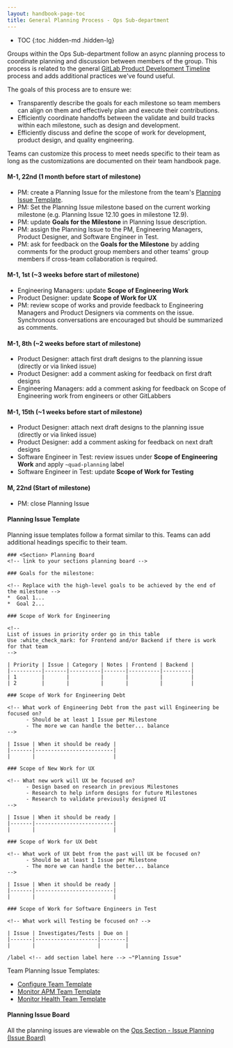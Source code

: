 ```yaml
---
layout: handbook-page-toc
title: General Planning Process - Ops Sub-department
---
```


- TOC
{:toc .hidden-md .hidden-lg}

Groups within the Ops Sub-department follow an async planning process to coordinate planning and discussion between members of the group. This process is related to the general [GitLab Product Development Timeline](/handbook/engineering/workflow/#product-development-timeline) process and adds additional practices we've found useful.

The goals of this process are to ensure we:

* Transparently describe the goals for each milestone so team members can align on them and effectively plan and execute their contributions.
* Efficiently coordinate handoffs between the validate and build tracks within each milestone, such as design and development.
* Efficiently discuss and define the scope of work for development, product design, and quality engineering.

Teams can customize this process to meet needs specific to their team as long as the customizations are documented on their team handbook page.


#### M-1, 22nd (1 month before start of milestone)

* PM: create a Planning Issue for the milestone from the team's [Planning Issue Template](#planning-issue-template).
* PM: Set the Planning Issue milestone based on the current working milestone (e.g. Planning Issue 12.10 goes in milestone 12.9).
* PM: update **Goals for the Milestone** in Planning Issue description.
* PM: assign the Planning Issue to the PM, Engineering Managers, Product Designer, and Software Engineer in Test.
* PM: ask for feedback on the **Goals for the Milestone** by adding comments for the product group members and other teams' group members if cross-team collaboration is required. 

#### M-1, 1st (~3 weeks before start of milestone)

* Engineering Managers: update **Scope of Engineering Work**
* Product Designer: update **Scope of Work for UX**
* PM: review scope of works and provide feedback to Engineering Managers and Product Designers via comments on the issue.  Synchronous conversations are encouraged but should be summarized as comments.

#### M-1, 8th (~2 weeks before start of milestone)

* Product Designer: attach first draft designs to the planning issue (directly or via linked issue)
* Product Designer: add a comment asking for feedback on first draft designs
* Engineering Managers: add a comment asking for feedback on Scope of Engineering work from engineers or other GitLabbers

#### M-1, 15th (~1 weeks before start of milestone)

* Product Designer: attach next draft designs to the planning issue (directly or via linked issue)
* Product Designer: add a comment asking for feedback on next draft designs
* Software Engineer in Test: review issues under **Scope of Engineering Work** and apply `~quad-planning` label
* Software Engineer in Test: update **Scope of Work for Testing**

#### M, 22nd (Start of milestone)

* PM: close Planning Issue

#### Planning Issue Template

Planning issue templates follow a format similar to this. Teams can add additional headings specific to their team.

    ### <Section> Planning Board
    <!-- link to your sections planning board -->

    ### Goals for the milestone:

    <!-- Replace with the high-level goals to be achieved by the end of the milestone -->
    *  Goal 1...
    *  Goal 2...

    ### Scope of Work for Engineering

    <!--
    List of issues in priority order go in this table
    Use :white_check_mark: for Frontend and/or Backend if there is work for that team
    -->

    | Priority | Issue | Category | Notes | Frontend | Backend |
    |----------|-------|----------|-------|----------|---------|
    | 1        |       |          |       |          |         |
    | 2        |       |          |       |          |         |

    ### Scope of Work for Engineering Debt

    <!-- What work of Engineering Debt from the past will Engineering be focused on? 
          - Should be at least 1 Issue per Milestone
          - The more we can handle the better... balance
    -->

    | Issue | When it should be ready |
    |-------|-------------------------|
    |       |                         |
    
    ### Scope of New Work for UX

    <!-- What new work will UX be focused on? 
          - Design based on research in previous Milestones
          - Research to help inform designs for future Milestones
          - Research to validate previously designed UI
    -->

    | Issue | When it should be ready |
    |-------|-------------------------|
    |       |                         |

    ### Scope of Work for UX Debt

    <!-- What work of UX Debt from the past will UX be focused on? 
          - Should be at least 1 Issue per Milestone
          - The more we can handle the better... balance
    -->

    | Issue | When it should be ready |
    |-------|-------------------------|
    |       |                         |

    ### Scope of Work for Software Engineers in Test

    <!-- What work will Testing be focused on? -->

    | Issue | Investigates/Tests | Due on |
    |-------|--------------------|--------|
    |       |                    |        |

    /label <!-- add section label here --> ~"Planning Issue" 

Team Planning Issue Templates:

* [Configure Team Template](https://gitlab.com/gitlab-org/configure/general/-/blob/master/.gitlab/issue_templates/Planning_Issue.md)
* [Monitor APM Team Template](https://gitlab.com/gitlab-org/monitor/apm/-/blob/master/.gitlab/issue_templates/planning-issue.md)
* [Monitor Health Team Template](https://gitlab.com/gitlab-org/monitor/health/-/blob/master/.gitlab/issue_templates/planning-issue.md)


#### Planning Issue Board

All the planning issues are viewable on the [Ops Section - Issue Planning (Issue Board)](https://gitlab.com/groups/gitlab-org/-/boards/1567586)